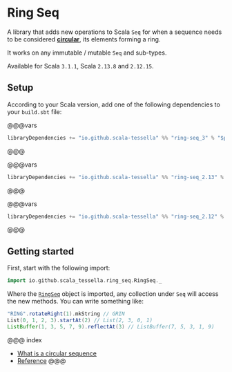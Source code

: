 # Ring Seq

A library that adds new operations to Scala `Seq`
for when a sequence needs to be considered [**circular**](what-is.html),
its elements forming a ring.

It works on any immutable / mutable `Seq` and sub-types.

Available for Scala `3.1.1`, Scala `2.13.8` and `2.12.15`.

## Setup

According to your Scala version, add one of the following dependencies to your `build.sbt` file:

@@@vars
~~~ scala
libraryDependencies += "io.github.scala-tessella" %% "ring-seq_3" % "$project.version$"
~~~
@@@

@@@vars
~~~ scala
libraryDependencies += "io.github.scala-tessella" %% "ring-seq_2.13" % "$project.version$"
~~~
@@@

@@@vars
~~~ scala
libraryDependencies += "io.github.scala-tessella" %% "ring-seq_2.12" % "$project.version$"
~~~
@@@

## Getting started

First, start with the following import:

```scala
import io.github.scala_tessella.ring_seq.RingSeq._
```

Where the [`RingSeq`](https://github.com/scala-tessella/ring-seq/blob/master/src/main/scala/io/github/scala_tessella/ring_seq/RingSeq.scala) object is imported, any collection under `Seq`
will access the new methods. You can write something like:

```scala
"RING".rotateRight(1).mkString // GRIN
List(0, 1, 2, 3).startAt(2) // List(2, 3, 0, 1)
ListBuffer(1, 3, 5, 7, 9).reflectAt(3) // ListBuffer(7, 5, 3, 1, 9)
```

@@@ index
* [What is a circular sequence](what-is.md)
* [Reference](reference.md)
@@@
